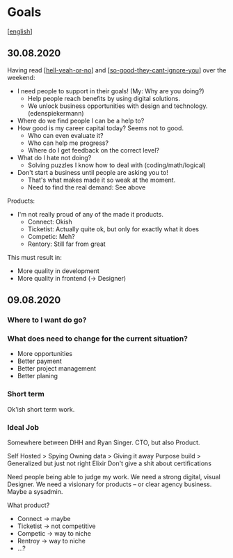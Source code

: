 # Goals
[[english]]

## 30.08.2020

Having read [[hell-yeah-or-no]] and [[so-good-they-cant-ignore-you]] over the weekend:

- I need people to support in their goals! (My: Why are you doing?)
  - Help people reach benefits by using digital solutions.
  - We unlock business opportunities with design and technology. (edenspiekermann)
- Where do we find people I can be a help to?
- How good is my career capital today? Seems not to good.
  - Who can even evaluate it?
  - Who can help me progress?
  - Where do I get feedback on the correct level?
- What do I hate not doing?
  - Solving puzzles I know how to deal with (coding/math/logical)
- Don't start a business until people are asking you to!
  - That's what makes made it so weak at the moment.
  - Need to find the real demand: See above
  
Products:

- I'm not really proud of any of the made it products. 
  - Connect: Okish
  - Ticketist: Actually quite ok, but only for exactly what it does
  - Competic: Meh?
  - Rentory: Still far from great

This must result in:

- More quality in development
- More quality in frontend (-> Designer)

## 09.08.2020

### Where to I want do go?

### What does need to change for the current situation?

- More opportunities 
- Better payment
- Better project management
- Better planing

### Short term

Ok'ish short term work. 

### Ideal Job

Somewhere between DHH and Ryan Singer. CTO, but also Product.

Self Hosted > Spying
Owning data > Giving it away
Purpose build > Generalized but just not right
Elixir
Don't give a shit about certifications

Need people being able to judge my work.
We need a strong digital, visual Designer.
We need a visionary for products – or clear agency business.
Maybe a sysadmin.

What product?
- Connect -> maybe
- Ticketist -> not competitive
- Competic -> way to niche
- Rentroy -> way to niche
- …?


[//begin]: # "Autogenerated link references for markdown compatibility"
[english]: ../languages/english "English"
[hell-yeah-or-no]: ../books/hell-yeah-or-no "Hell Yeah or No"
[so-good-they-cant-ignore-you]: ../books/so-good-they-cant-ignore-you "So good they can't ignore you"
[//end]: # "Autogenerated link references"
